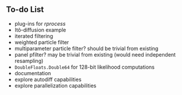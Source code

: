 ## To-do List

- plug-ins for *rprocess*
- It&ocirc;-diffusion example
- iterated filtering
- weighted particle filter
- multiparameter particle filter? should be trivial from existing
- panel pfilter? may be trivial from existing (would need independent resampling)
- `DoubleFloats.Double64` for 128-bit likelihood computations
- documentation
- explore autodiff capabilities
- explore parallelization capabilities

